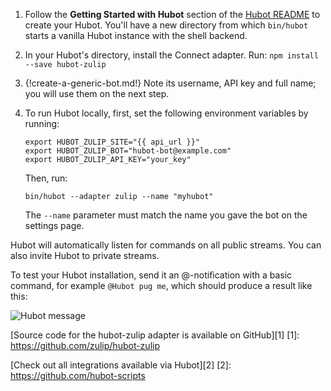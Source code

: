 1. Follow the **Getting Started with Hubot** section of the
   [Hubot README](https://hubot.github.com/docs/#getting-started-with-hubot)
   to create your Hubot. You'll have a new directory from
   which `bin/hubot` starts a vanilla Hubot instance with
   the shell backend.

1. In your Hubot's directory, install the Connect adapter. Run:
   `npm install --save hubot-zulip`

1. {!create-a-generic-bot.md!}
   Note its username, API key and full name; you will use them
   on the next step.

1. To run Hubot locally, first, set the following environment
   variables by running:

    ```
    export HUBOT_ZULIP_SITE="{{ api_url }}"
    export HUBOT_ZULIP_BOT="hubot-bot@example.com"
    export HUBOT_ZULIP_API_KEY="your_key"
    ```

    Then, run:

    `bin/hubot --adapter zulip --name "myhubot"`

    The `--name` parameter must match the name you gave the bot on
    the settings page.

Hubot will automatically listen for commands on all public streams.
You can also invite Hubot to private streams.

To test your Hubot installation, send it an @-notification with a
basic command, for example `@Hubot pug me`, which should produce a
result like this:

![Hubot message](/static/images/integrations/hubot/001.png)

[Source code for the hubot-zulip adapter is available on GitHub][1]
[1]: https://github.com/zulip/hubot-zulip

[Check out all integrations available via Hubot][2]
[2]: https://github.com/hubot-scripts
